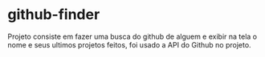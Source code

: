 # github-finder

Projeto consiste em fazer uma busca do github de alguem e exibir na tela o nome e seus ultimos projetos feitos, foi usado a API do Github no projeto.
